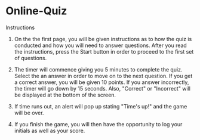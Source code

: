 # Online-Quiz

Instructions

1. On the the first page, you will be given instructions as to how the quiz is conducted and how you will need to answer questions. After you read the instructions, press the Start button in order to proceed to the first set of questions.

2. The timer will commence giving you 5 minutes to complete the quiz. Select the an answer in order to move on to the next question. If you get a correct answer, you will be given 10 points. If you answer incorrectly, the timer will go down by 15 seconds. Also, "Correct" or "Incorrect" will be displayed at the bottom of the screen. 

3. If time runs out, an alert will pop up stating "Time's up!" and the game will be over. 

4. If you finish the game, you will then have the opportunity to log your initials as well as your score. 

